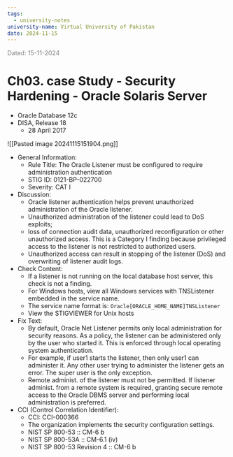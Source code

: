```yaml
---
tags:
  - university-notes
university-name: Virtual University of Pakistan
date: 2024-11-15
---
```


<span style="color: gray;">Dated: 15-11-2024</span>

# Ch03. case Study - Security Hardening - Oracle Solaris Server

- Oracle Database 12c
- DISA, Release 18
    - 28 April 2017

![[Pasted image 20241115151904.png]]

- General Information:
    - Rule Title: The Oracle Listener must be configured to require administration authentication
    - STIG ID: 0121-BP-022700
    - Severity: CAT I
- Discussion:
    - Oracle listener authentication helps prevent unauthorized administration of the Oracle listener.
    - Unauthorized administration of the listener could lead to DoS exploits;  
	- loss of connection audit data, unauthorized reconfiguration or other unauthorized access. This is a Category I finding because privileged access to the listener is not restricted to authorized users.
	- Unauthorized access can result in stopping of the listener (DoS) and overwriting of listener audit logs.
- Check Content:
    - If a listener is not running on the local database host server, this check is not a finding.
	- For Windows hosts, view all Windows services with TNSListener embedded in the service name.
	- The service name format is: `Oracle[ORACLE_HOME_NAME]TNSListener`
	- View the STIGVIEWER for Unix hosts
- Fix Text:
    - By default, Oracle Net Listener permits only local administration for security reasons. As a policy, the listener can be administered only by the user who started it. This is enforced through local operating system authentication.
	- For example, if user1 starts the listener, then only user1 can administer it. Any other user trying to administer the listener gets an error. The super user is the only exception.
	- Remote administ. of the listener must not be permitted. If listener administ. from a remote system is required, granting secure remote access to the Oracle DBMS server and performing local administration is preferred.
- CCI (Control Correlation Identifier):
    - CCI: CCI-000366
    - The organization implements the security configuration settings.
	- NIST SP 800-53 :: CM-6 b
	- NIST SP 800-53A :: CM-6.1 (iv)
	- NIST SP 800-53 Revision 4 :: CM-6 b
